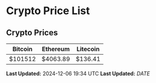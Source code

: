 # Crypto Price List

## Crypto Prices
| Bitcoin | Ethereum | Litecoin |
| ------- | -------- | -------- |
| $101512 | $4063.89 | $136.41 |
**Last Updated:** 2024-12-06 19:34 UTC
**Last Updated:** $DATE$
